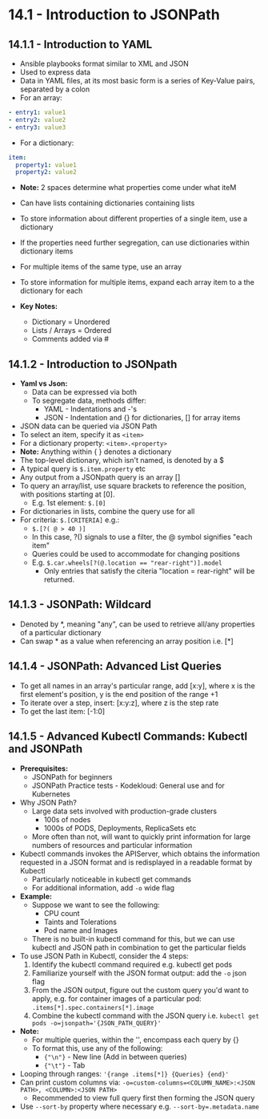 # 14.1 - Introduction to JSONPath

## 14.1.1 - Introduction to YAML

- Ansible playbooks format similar to XML and JSON
- Used to express data
- Data in YAML files, at its most basic form is a series of Key-Value pairs, separated by a colon
- For an array:

```yaml
- entry1: value1
- entry2: value2
- entry3: value3
```

- For a dictionary:

```yaml
item:
  property1: value1
  property2: value2
```

- **Note:** 2 spaces determine what properties come under what iteM
- Can have lists containing dictionaries containing lists
- To store information about different properties of a single item, use a dictionary
- If the properties need further segregation, can use dictionaries within dictionary items
- For multiple items of the same type, use an array
- To store information for multiple items, expand each array item to a the dictionary for each

- **Key Notes:**
  - Dictionary = Unordered
  - Lists / Arrays = Ordered
  - Comments added via #

## 14.1.2 - Introduction to JSONpath

- **Yaml vs Json:**
  - Data can be expressed via both
  - To segregate data, methods differ:
    - YAML - Indentations and -'s
    - JSON - Indentation and {} for dictionaries, [] for array items
- JSON data can be queried via JSON Path
- To select an item, specify it as `<item>`
- For a dictionary property: `<item>.<property>`
- **Note:** Anything within { } denotes a dictionary
- The top-level dictionary, which isn't named, is denoted by a $
- A typical query is `$.item.property` etc
- Any output from a JSONpath query is an array []
- To query an array/list, use square brackets to reference the position, with positions starting at [0].
  - E.g. 1st element: `$.[0]`
- For dictionaries in lists, combine the query use for all
- For criteria: `$.[CRITERIA]` e.g.:
  - `$.[?( @ > 40 )]`
  - In this case, ?() signals to use a filter, the @ symbol signifies "each item"
  - Queries could be used to accommodate for changing positions
  - E.g. `$.car.wheels[?(@.location == "rear-right")].model`
    - Only entries that satisfy the citeria "location = rear-right" will be returned.

## 14.1.3 - JSONPath: Wildcard

- Denoted by *, meaning "any", can be used to retrieve all/any properties of a
particular dictionary
- Can swap * as a value when referencing an array position i.e. [*]

## 14.1.4 - JSONPath: Advanced List Queries

- To get all names in an array's particular range, add [x:y], where x is the first
element's position, y is the end position of the range +1
- To iterate over a step, insert: [x:y:z], where z is the step rate
- To get the last item: [-1:0]

## 14.1.5 - Advanced Kubectl Commands: Kubectl and JSONPath

- **Prerequisites:**
  - JSONPath for beginners
  - JSONPath Practice tests - Kodekloud: General use and for Kubernetes
- Why JSON Path?
  - Large data sets involved with production-grade clusters
    - 100s of nodes
    - 1000s of PODS, Deployments, ReplicaSets etc
  - More often than not, will want to quickly print information for large numbers
of resources and particular information
- Kubectl commands invokes the APIServer, which obtains the information requested
in a JSON format and is redisplayed in a readable format by Kubectl
  - Particularly noticeable in kubectl get commands
  - For additional information, add `-o` wide flag
- **Example:**
  - Suppose we want to see the following:
    - CPU count
    - Taints and Tolerations
    - Pod name and Images
  - There is no built-in kubectl command for this, but we can use kubectl and
JSON path in combination to get the particular fields
- To use JSON Path in Kubectl, consider the 4 steps:
  1. Identify the kubectl command required e.g. kubectl get pods
  1. Familiarize yourself with the JSON format output: add the `-o` json flag
  1. From the JSON output, figure out the custom query you'd want to apply, e.g.
for container images of a particular pod: `.items[*].spec.containers[*].image`
  1. Combine the kubectl command with the JSON query i.e. `kubectl get pods
-o=jsonpath='{JSON_PATH_QUERY}'`
- **Note:**
  - For multiple queries, within the '', encompass each query by {}
  - To format this, use any of the following:
    - `{"\n"}` - New line (Add in between queries)
    - `{"\t"}` - Tab
- Looping through ranges: `'{range .items[*]} {Queries} {end}'`
- Can print custom columns via: `-o=custom-columns=<COLUMN_NAME>:<JSON PATH>, <COLUMN>:<JSON PATH>`
  - Recommended to view full query first then forming the JSON query
- Use `--sort-by` property where necessary e.g. `--sort-by=.metadata.name`
